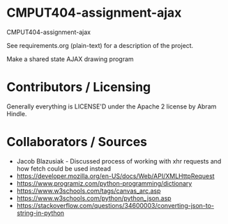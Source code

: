 # CMPUT404-assignment-ajax

CMPUT404-assignment-ajax

See requirements.org (plain-text) for a description of the project.

Make a shared state AJAX drawing program

# Contributors / Licensing

Generally everything is LICENSE'D under the Apache 2 license by Abram Hindle.

# Collaborators / Sources

- Jacob Blazusiak - Discussed process of working with xhr requests and how fetch could be used instead
- https://developer.mozilla.org/en-US/docs/Web/API/XMLHttpRequest
- https://www.programiz.com/python-programming/dictionary
- https://www.w3schools.com/tags/canvas_arc.asp
- https://www.w3schools.com/python/python_json.asp
- https://stackoverflow.com/questions/34600003/converting-json-to-string-in-python
